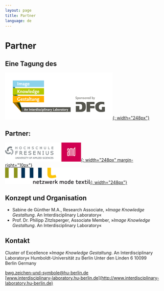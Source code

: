 ```yaml
---
layout: page
title: Partner
language: de
---
```


# Partner

## Eine Tagung des

[![Logo Exzellenzcluster Bild Wissen Gestaltung](../images/bwg.png){: width="248px"}](https://www.interdisciplinary-laboratory.hu-berlin.de)

## Partner:

[![Logo Hochschule Fresenius AMD](../images/amd.png){: width="248px" margin-right="10px"}](http://www.amdnet.de)  
[![Logo Netzwerk Mode Textil](../images/nmt.png){: width="248px"}](http://www.netzwerk-mode-textil.de)

## Konzept und Organisation

- Sabine de Günther M.A., Research Associate, »_Image Knowledge Gestaltung_. An Interdisciplinary Laboratory«
- Prof. Dr. Philipp Zitzlsperger, Associate Member, »_Image Knowledge Gestaltung_. An Interdisciplinary Laboratory«


## Kontakt

Cluster of Excellence »_Image Knowledge Gestaltung_. An Interdisciplinary Laboratory«
Humboldt-Universität zu Berlin
Unter den Linden 6
10099 Berlin
Germany

[bwg.zeichen-und-symbole@hu-berlin.de](mailto:bwg.zeichen-und-symbole@hu-berlin.de)  
[www.interdisciplinary-laboratory.hu-berlin.de](http://www.interdisciplinary-laboratory.hu-berlin.de)